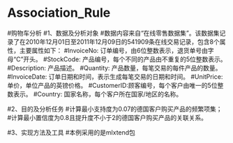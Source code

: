 # Association_Rule
 
#购物车分析
#1、数据及分析对象
#数据内容来自“在线零售数据集”。该数据集记录了在2010年12月01日至2011年12月09日的541909条在线交易记录，包含8个属性，主要属性如下：
#InvoiceNo: 订单编号，由6位整数表示，退货单号由字母“C”开头。
#StockCode: 产品编号，每个不同的产品由不重复的5位整数表示。
#Description: 产品描述。
#Quantity: 产品数量，每笔交易的每件产品的数量。
#InvoiceDate: 订单日期和时间，表示生成每笔交易的日期和时间。
#UnitPrice: 单价，单位产品的英镑价格。
#CustomerID:顾客编号，每个客户由唯一的5位整数表示。
#Country: 国家名称，每个客户所在国家/地区的名称。

#2、目的及分析任务
#计算最小支持度为0.07的德国客户购买产品的频繁项集；
#计算最小置信度为0.8且提升度不小于2的德国客户购买产品的关联关系。

#3、实现方法及工具
#本例采用的是mlxtend包
